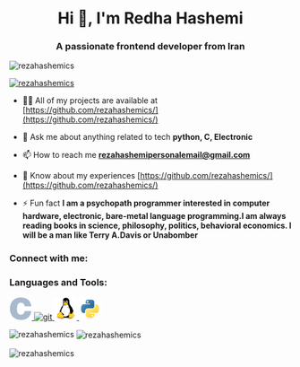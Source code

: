 <h1 align="center">Hi 👋, I'm Redha Hashemi</h1>
<h3 align="center">A passionate frontend developer from Iran</h3>

<p align="left"> <img src="https://komarev.com/ghpvc/?username=rezahashemics&label=Profile%20views&color=0e75b6&style=flat" alt="rezahashemics" /> </p>

<p align="left"> <a href="https://github.com/ryo-ma/github-profile-trophy"><img src="https://github-profile-trophy.vercel.app/?username=rezahashemics" alt="rezahashemics" /></a> </p>

- 👨‍💻 All of my projects are available at [https://github.com/rezahashemics/](https://github.com/rezahashemics/)

- 💬 Ask me about anything related to tech **python, C, Electronic**

- 📫 How to reach me **rezahashemipersonalemail@gmail.com**

- 📄 Know about my experiences [https://github.com/rezahashemics/](https://github.com/rezahashemics/)

- ⚡ Fun fact **I am a psychopath programmer interested in computer hardware, electronic, bare-metal language programming.I am always reading books in science, philosophy, politics, behavioral economics. I will be a man like Terry A.Davis or Unabomber**

<h3 align="left">Connect with me:</h3>
<p align="left">
</p>

<h3 align="left">Languages and Tools:</h3>
<p align="left"> <a href="https://www.cprogramming.com/" target="_blank" rel="noreferrer"> <img src="https://raw.githubusercontent.com/devicons/devicon/master/icons/c/c-original.svg" alt="c" width="40" height="40"/> </a> <a href="https://git-scm.com/" target="_blank" rel="noreferrer"> <img src="https://www.vectorlogo.zone/logos/git-scm/git-scm-icon.svg" alt="git" width="40" height="40"/> </a> <a href="https://www.linux.org/" target="_blank" rel="noreferrer"> <img src="https://raw.githubusercontent.com/devicons/devicon/master/icons/linux/linux-original.svg" alt="linux" width="40" height="40"/> </a> <a href="https://www.python.org" target="_blank" rel="noreferrer"> <img src="https://raw.githubusercontent.com/devicons/devicon/master/icons/python/python-original.svg" alt="python" width="40" height="40"/> </a> </p>

<p><img align="left" src="https://github-readme-stats.vercel.app/api/top-langs?username=rezahashemics&show_icons=true&locale=en&layout=compact" alt="rezahashemics" /></p>

<p>&nbsp;<img align="center" src="https://github-readme-stats.vercel.app/api?username=rezahashemics&show_icons=true&locale=en" alt="rezahashemics" /></p>

<p><img align="center" src="https://github-readme-streak-stats.herokuapp.com/?user=rezahashemics&" alt="rezahashemics" /></p>
